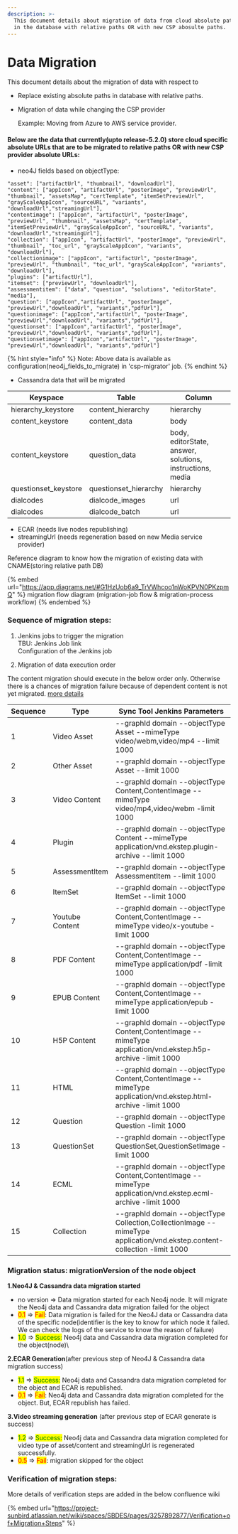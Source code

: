 ```yaml
---
description: >-
  This document details about migration of data from cloud absolute paths stored
  in the database with relative paths OR with new CSP abosulte paths.
---
```


# Data Migration

This document details about the migration of data with respect to

* Replace existing absolute paths in database with relative paths.
*   Migration of data while changing the CSP provider

    Example: Moving from Azure to AWS service provider.

#### Below are the data that currently(upto release-5.2.0) store cloud specific absolute URLs that are to be migrated to relative paths OR with new CSP provider absolute URLs:

* neo4J fields based on objectType:

```
"asset": ["artifactUrl", "thumbnail", "downloadUrl"],
"content": ["appIcon", "artifactUrl", "posterImage", "previewUrl", "thumbnail", "assetsMap", "certTemplate", "itemSetPreviewUrl", "grayScaleAppIcon", "sourceURL", "variants", "downloadUrl","streamingUrl"],
"contentimage": ["appIcon", "artifactUrl", "posterImage", "previewUrl", "thumbnail", "assetsMap", "certTemplate", "itemSetPreviewUrl", "grayScaleAppIcon", "sourceURL", "variants", "downloadUrl","streamingUrl"],
"collection": ["appIcon", "artifactUrl", "posterImage", "previewUrl", "thumbnail", "toc_url", "grayScaleAppIcon", "variants", "downloadUrl"],
"collectionimage": ["appIcon", "artifactUrl", "posterImage", "previewUrl", "thumbnail", "toc_url", "grayScaleAppIcon", "variants", "downloadUrl"],
"plugins": ["artifactUrl"],
"itemset": ["previewUrl", "downloadUrl"],
"assessmentitem": ["data", "question", "solutions", "editorState", "media"],
"question": ["appIcon","artifactUrl", "posterImage", "previewUrl","downloadUrl", "variants","pdfUrl"],
"questionimage": ["appIcon","artifactUrl", "posterImage", "previewUrl","downloadUrl", "variants","pdfUrl"],
"questionset": ["appIcon","artifactUrl", "posterImage", "previewUrl","downloadUrl", "variants","pdfUrl"],
"questionsetimage": ["appIcon","artifactUrl", "posterImage", "previewUrl","downloadUrl", "variants","pdfUrl"]
```

{% hint style="info" %}
Note: Above data is available as configuration(neo4j\_fields\_to\_migrate) in 'csp-migrator' job.&#x20;
{% endhint %}

* Cassandra data that will be migrated

| Keyspace              | Table                  | Column                                                     |
| --------------------- | ---------------------- | ---------------------------------------------------------- |
| hierarchy\_keystore   | content\_hierarchy     | hierarchy                                                  |
| content\_keystore     | content\_data          | body                                                       |
| content\_keystore     | question\_data         | body,  editorState, answer, solutions, instructions, media |
| questionset\_keystore | questionset\_hierarchy | hierarchy                                                  |
| dialcodes             | dialcode\_images       | url                                                        |
| dialcodes             | dialcode\_batch        | url                                                        |

* ECAR (needs live nodes republishing)
* streamingUrl (needs regeneration based on new Media service provider)

Reference diagram to know how the migration of existing data with CNAME(storing relative path DB)&#x20;

{% embed url="https://app.diagrams.net/#G1HzUob6a9_TrVWhcoo1nWoKPVN0PKzpmQ" %}
migration flow diagram (migration-job flow & migration-process workflow)
{% endembed %}

### Sequence of migration steps:

1.  Jenkins jobs to trigger the migration\
    TBU: Jenkins Job link\
    Configuration of the Jenkins job


2. Migration of data execution order

The content migration should execute in the below order only. Otherwise there is a chances of migration failure because of dependent content is not yet migrated. [more details](https://docs.google.com/spreadsheets/d/13DaXCx8uToOwinlAPxvTat8NELxiPgG4KXATcKaJm\_c/edit#gid=1675310401\&range=K3)

| Sequence | Type            | Sync Tool Jenkins Parameters                                                                                              |
| -------- | --------------- | ------------------------------------------------------------------------------------------------------------------------- |
| 1        | Video Asset     | --graphId domain --objectType Asset --mimeType video/webm,video/mp4 --limit 1000                                          |
| 2        | Other Asset     | --graphId domain --objectType Asset --limit 1000                                                                          |
| 3        | Video Content   | --graphId domain --objectType Content,ContentImage --mimeType video/mp4,video/webm -limit 1000                            |
| 4        | Plugin          | --graphId domain --objectType Content --mimeType application/vnd.ekstep.plugin-archive --limit 1000                       |
| 5        | AssessmentItem  | --graphId domain --objectType AssessmentItem --limit 1000                                                                 |
| 6        | ItemSet         | --graphId domain --objectType ItemSet --limit 1000                                                                        |
| 7        | Youtube Content | --graphId domain --objectType Content,ContentImage --mimeType video/x-youtube -limit 1000                                 |
| 8        | PDF Content     | --graphId domain --objectType Content,ContentImage --mimeType application/pdf -limit 1000                                 |
| 9        | EPUB Content    | --graphId domain --objectType Content,ContentImage --mimeType application/epub -limit 1000                                |
| 10       | H5P Content     | --graphId domain --objectType Content,ContentImage --mimeType application/vnd.ekstep.h5p-archive -limit 1000              |
| 11       | HTML            | --graphId domain --objectType Content,ContentImage --mimeType application/vnd.ekstep.html-archive -limit 1000             |
| 12       | Question        | --graphId domain --objectType Question  -limit 1000                                                                       |
| 13       | QuestionSet     | --graphId domain --objectType QuestionSet,QuestionSetImage  -limit 1000                                                   |
| 14       | ECML            | --graphId domain --objectType Content,ContentImage --mimeType application/vnd.ekstep.ecml-archive -limit 1000             |
| 15       | Collection      | --graphId domain --objectType Collection,CollectionImage --mimeType application/vnd.ekstep.content-collection -limit 1000 |

### Migration status: migrationVersion of the node object

**1.Neo4J & Cassandra data migration started**

* no version => Data migration started for each Neo4j node. It will migrate the Neo4j data and Cassandra data migration failed for the object
* <mark style="color:red;">0.1</mark> => <mark style="color:red;">Fail</mark>: Data migration is failed for the Neo4J data or Cassandra data of the specific node(identifier is the key to know for which node it failed. We can check the logs of the service to know the reason of failure)
* <mark style="color:green;">1.0</mark> => <mark style="color:green;">Success:</mark> Neo4j data and Cassandra data migration completed for the object(node)\


**2.ECAR Generation**(after previous step of Neo4J & Cassandra data migration success)

* <mark style="color:green;">1.1</mark> => <mark style="color:green;">Success:</mark> Neo4j data and Cassandra data migration completed for the object and ECAR is republished.
* <mark style="color:red;">0.1</mark> => <mark style="color:red;">Fail</mark>: Neo4j data and Cassandra data migration completed for the object. But, ECAR republish has failed.

**3.Video streaming generation** (after previous step of ECAR generate is success)

* <mark style="color:green;">1.2</mark> => <mark style="color:green;">Success:</mark> Neo4j data and Cassandra data migration completed for video type of asset/content and streamingUrl is regenerated successfully.
* <mark style="color:red;">0.5</mark> => <mark style="color:red;">Fail</mark>:  migration skipped for the object

### Verification of migration steps:

More details of verification steps are added in the below confluence wiki

{% embed url="https://project-sunbird.atlassian.net/wiki/spaces/SBDES/pages/3257892877/Verification+of+Migration+Steps" %}

